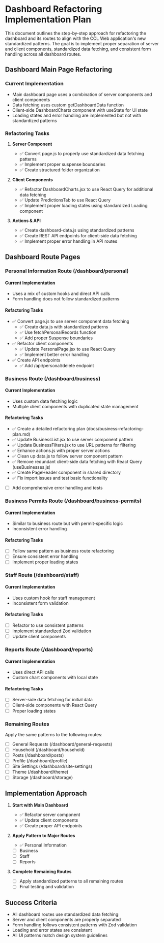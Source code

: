 # Dashboard Refactoring Implementation Plan

This document outlines the step-by-step approach for refactoring the dashboard and its routes to align with the CCL Web application's new standardized patterns. The goal is to implement proper separation of server and client components, standardized data fetching, and consistent form handling across all dashboard routes.

## Dashboard Main Page Refactoring

### Current Implementation
- Main dashboard page uses a combination of server components and client components
- Data fetching uses custom getDashboardData function
- Client-side DashboardCharts component with useState for UI state
- Loading states and error handling are implemented but not with standardized patterns

### Refactoring Tasks

1. **Server Component**
   - ✅ Convert page.js to properly use standardized data fetching patterns
   - ✅ Implement proper suspense boundaries
   - ✅ Create structured folder organization

2. **Client Components**
   - ✅ Refactor DashboardCharts.jsx to use React Query for additional data fetching
   - ✅ Update PredictionsTab to use React Query
   - ✅ Implement proper loading states using standardized Loading component

3. **Actions & API**
   - ✅ Create dashboard-data.js using standardized patterns
   - ✅ Create REST API endpoints for client-side data fetching
   - ✅ Implement proper error handling in API routes

## Dashboard Route Pages

### Personal Information Route (/dashboard/personal)

#### Current Implementation
- Uses a mix of custom hooks and direct API calls
- Form handling does not follow standardized patterns

#### Refactoring Tasks
- ✅ Convert page.js to use server component data fetching
  - ✅ Create data.js with standardized patterns
  - ✅ Use fetchPersonalRecords function
  - ✅ Add proper Suspense boundaries
- ✅ Refactor client components
  - ✅ Update PersonalPage.jsx to use React Query
  - ✅ Implement better error handling
- ✅ Create API endpoints
  - ✅ Add /api/personal/delete endpoint

### Business Route (/dashboard/business)

#### Current Implementation
- Uses custom data fetching logic
- Multiple client components with duplicated state management

#### Refactoring Tasks
- ✅ Create a detailed refactoring plan (docs/business-refactoring-plan.md)
- ✅ Update BusinessList.jsx to use server component pattern
- ✅ Update BusinessFilters.jsx to use URL patterns for filtering
- ✅ Enhance actions.js with proper server actions
- ✅ Clean up data.js to follow server component pattern
- ✅ Remove redundant client-side data fetching with React Query (useBusinesses.js)
- ✅ Create PageHeader component in shared directory
- ✅ Fix import issues and test basic functionality
- [ ] Add comprehensive error handling and tests

### Business Permits Route (/dashboard/business-permits)

#### Current Implementation
- Similar to business route but with permit-specific logic
- Inconsistent error handling

#### Refactoring Tasks
- [ ] Follow same pattern as business route refactoring
- [ ] Ensure consistent error handling
- [ ] Implement proper loading states

### Staff Route (/dashboard/staff)

#### Current Implementation
- Uses custom hook for staff management
- Inconsistent form validation

#### Refactoring Tasks
- [ ] Refactor to use consistent patterns
- [ ] Implement standardized Zod validation
- [ ] Update client components

### Reports Route (/dashboard/reports)

#### Current Implementation
- Uses direct API calls
- Custom chart components with local state

#### Refactoring Tasks
- [ ] Server-side data fetching for initial data
- [ ] Client-side components with React Query
- [ ] Proper loading states

### Remaining Routes

Apply the same patterns to the following routes:
- [ ] General Requests (/dashboard/general-requests)
- [ ] Household (/dashboard/household)
- [ ] Posts (/dashboard/posts)
- [ ] Profile (/dashboard/profile)
- [ ] Site Settings (/dashboard/site-settings)
- [ ] Theme (/dashboard/theme)
- [ ] Storage (/dashboard/storage)

## Implementation Approach

1. **Start with Main Dashboard**
   - ✅ Refactor server component
   - ✅ Update client components
   - ✅ Create proper API endpoints

2. **Apply Pattern to Major Routes**
   - ✅ Personal Information
   - [ ] Business
   - [ ] Staff
   - [ ] Reports

3. **Complete Remaining Routes**
   - [ ] Apply standardized patterns to all remaining routes
   - [ ] Final testing and validation

## Success Criteria

- All dashboard routes use standardized data fetching
- Server and client components are properly separated
- Form handling follows consistent patterns with Zod validation
- Loading and error states are consistent
- All UI patterns match design system guidelines 